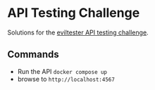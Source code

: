 # API Testing Challenge

Solutions for the [eviltester API testing challenge](https://www.eviltester.com/page/tools/apichallenges/).

## Commands
* Run the API `docker compose up`
* browse to `http://localhost:4567`